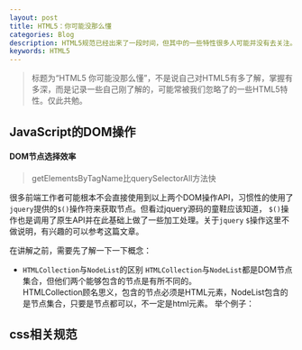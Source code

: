 ```yaml
---
layout: post
title: HTML5：你可能没那么懂
categories: Blog
description: HTML5规范已经出来了一段时间，但其中的一些特性很多人可能并没有去关注。
keywords: HTML5
---
```


> 标题为“HTML5 你可能没那么懂”，不是说自己对HTML5有多了解，掌握有多深，而是记录一些自己刚了解的，可能常被我们忽略了的一些HTML5特性。仅此共勉。

## JavaScript的DOM操作
####  DOM节点选择效率
> getElementsByTagName比querySelectorAll方法快  

很多前端工作者可能根本不会直接使用到以上两个DOM操作API，习惯性的使用了`jquery`提供的`$()`操作符来获取节点。但看过jquery源码的童鞋应该知道，
`$()`操作也是调用了原生API并在此基础上做了一些加工处理。关于`jquery` `$`操作这里不做说明，有兴趣的可以参考这篇文章。

在讲解之前，需要先了解一下一下概念：
* `HTMLCollection`与`NodeList`的区别
`HTMLCollection`与`NodeList`都是DOM节点集合，但他们两个能够包含的节点是有所不同的。  
HTMLCollection顾名思义，包含的节点必须是HTML元素，NodeList包含的是节点集合，只要是节点都可以，不一定是html元素。
举个例子：
## css相关规范
